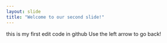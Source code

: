 ```yaml
---
layout: slide
title: "Welcome to our second slide!"
---
```

this is my first edit code in github
Use the left arrow to go back!

